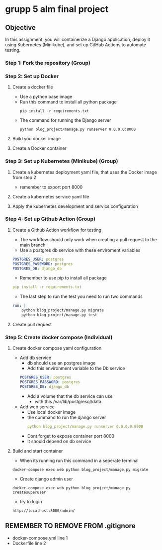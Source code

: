 # grupp 5 alm final project

## Objective
In this assignment, you will containerize a Django application, deploy it using Kubernetes (Minikube), and set up GitHub Actions to automate testing. 

### Step 1: Fork the repository (Group)

### Step 2: Set up Docker
1. Create a docker file
    - Use a python base image
    - Run this command to install all python package 
        ```shell
        pip install -r requirements.txt 
        ```
    - The command for running the Django server
        ```shell
        python blog_project/manage.py runserver 0.0.0.0:8000
        ```
2. Build you docker image

3. Create a Docker container 

### Step 3: Set up Kubernetes (Minikube) (Group)
1. Create a kubernetes deployment yaml file, that uses the Docker image from step 2
    - remember to export port 8000

2. Create a kubernetes service yaml file

3. Apply the kubernetes development and servics configuration


### Step 4: Set up Github Action (Group)
1. Create a Github Action workflow for testing
    - The workflow should only work when creating a pull request to the main branch
    - Use a postgres db service with these enviroment variables
    ```yaml
    POSTGRES_USER: postgres
    POSTGRES_PASSWORD: postgres
    POSTGRES_DB: django_db
    ```
    - Remember to use pip to install all package
    ```yaml
    pip install -r requirements.txt 
    ```
    - The last step to run the test you need to run two commands
    ```yaml
    run: |
        python blog_project/manage.py migrate
        python blog_project/manage.py test
    ```

2. Create pull request


### Step 5: Create docker compose (Individual)
1. Create docker compose yaml configuration
    - Add db service
        - db should use an postgres image
        - Add this environment variable to the Db service
        ```yaml
        POSTGRES_USER: postgres
        POSTGRES_PASSWORD: postgres
        POSTGRES_DB: django_db
        ```
        - Add a volume that the db service can use
            - with this /var/lib/postgresql/data
    -  Add web service
        - Use local docker image
        - the command to run the django server
            ```yaml
            python blog_project/manage.py runserver 0.0.0.0:8000
            ```
        - Dont forget to expose container port 8000
        - It should depend on db service
        
2. Build and start container
    - When its running run this command in a seperate terminal
    ```shell
    docker-compose exec web python blog_project/manage.py migrate
    ```
    - Create django admin user
    ```shell
    docker-compose exec web python blog_project/manage.py createsuperuser
    ```
    - try to login
    ```shell
    http://localhost:8000/admin/
    ```
## **REMEMBER TO REMOVE FROM .gitignore**
 - docker-compose.yml line 1
 - Dockerfile line 2
